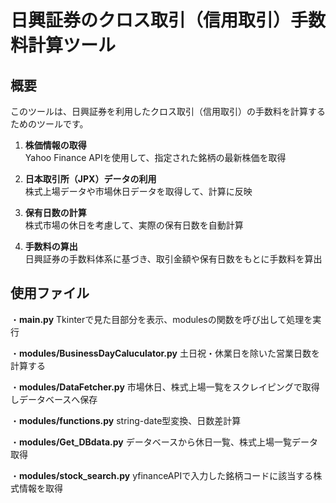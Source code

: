 # 日興証券のクロス取引（信用取引）手数料計算ツール

## 概要
このツールは、日興証券を利用したクロス取引（信用取引）の手数料を計算するためのツールです。

1. **株価情報の取得**  
   Yahoo Finance APIを使用して、指定された銘柄の最新株価を取得

2. **日本取引所（JPX）データの利用**  
   株式上場データや市場休日データを取得して、計算に反映

3. **保有日数の計算**  
   株式市場の休日を考慮して、実際の保有日数を自動計算

4. **手数料の算出**  
   日興証券の手数料体系に基づき、取引金額や保有日数をもとに手数料を算出

## 使用ファイル
・**main.py**
   Tkinterで見た目部分を表示、modulesの関数を呼び出して処理を実行

・**modules/BusinessDayCaluculator.py**
   土日祝・休業日を除いた営業日数を計算する

・**modules/DataFetcher.py**
   市場休日、株式上場一覧をスクレイピングで取得しデータベースへ保存

・**modules/functions.py**
   string-date型変換、日数差計算

・**modules/Get_DBdata.py**
   データベースから休日一覧、株式上場一覧データ取得

・**modules/stock_search.py**
   yfinanceAPIで入力した銘柄コードに該当する株式情報を取得

